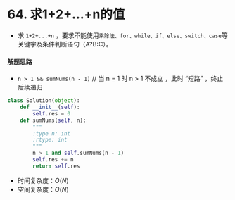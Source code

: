 
# 64. 求1+2+…+n的值

* 求 `1+2+...+n` ，要求不能使用`乘除法、for、while、if、else、switch、case`等关键字及条件判断语句（A?B:C）。

#### 解题思路

* `n > 1 && sumNums(n - 1)` // 当 n = 1 时 n > 1 不成立 ，此时 “短路” ，终止后续递归


```python
class Solution(object):
    def __init__(self):
        self.res = 0
    def sumNums(self, n):
        """
        :type n: int
        :rtype: int
        """
        n > 1 and self.sumNums(n - 1)
        self.res += n
        return self.res
```

* 时间复杂度：$O(N)$
* 空间复杂度：$O(N)$
